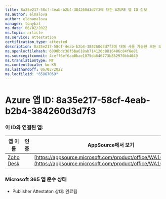 ```yaml
---
title: 8a35e217-58cf-4eab-b2b4-384260d3d7f3에 대한 AZURE 앱 ID 정보
ms.author: elmalova
author: elenamalova
manager: tonybal
ms.date: 06/02/2022
ms.topic: article
ms.service: attestation
certification_type: attested
description: 8a35e217-58cf-4eab-b2b4-384260d3d7f3에 대해 사용 가능한 모든 보안 및 규정 준수 정보입니다.
ms.openlocfilehash: 6098bdc38f5ba618ab714120c8816486c84f6e81
ms.sourcegitcommit: 4ceff6ef6aa0bae1075da646773b852970bb4049
ms.translationtype: MT
ms.contentlocale: ko-KR
ms.lasthandoff: 06/03/2022
ms.locfileid: "65867069"
---
```

# <a name="azure-app-id-8a35e217-58cf-4eab-b2b4-384260d3d7f3"></a>Azure 앱 ID: 8a35e217-58cf-4eab-b2b4-384260d3d7f3


### <a name="apps-associated-with-this-id"></a>이 ID와 연결된 앱:
| **앱 이름** | **인증** | **AppSource에서 보기** |
|--------------|---------------|-----------------------|
| [Zoho Desk](../forward/WA104382044.md) |  | [https://appsource.microsoft.com/product/office/WA104382044](https://appsource.microsoft.com/product/office/WA104382044) |

### <a name="microsoft-365-app-compliance-status"></a>Microsoft 365 앱 준수 상태
- Publisher Attestaton 상태: 완료됨
